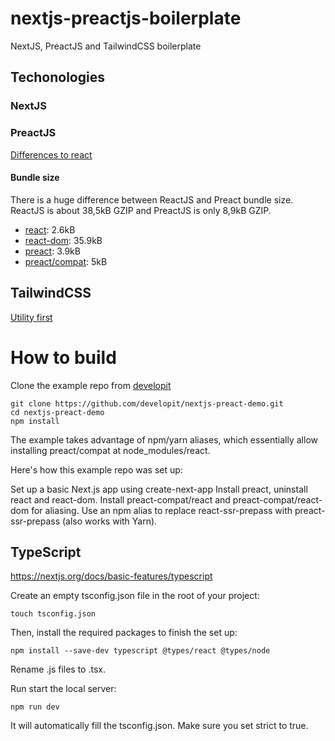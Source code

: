 # nextjs-preactjs-boilerplate
NextJS, PreactJS and TailwindCSS boilerplate

## Techonologies
### NextJS

### PreactJS
[Differences to react](https://preactjs.com/guide/v10/differences-to-react)

#### Bundle size
There is a huge difference between ReactJS and Preact bundle size. ReactJS is about 38,5kB GZIP and PreactJS is only 8,9kB GZIP.

- [react](https://bundlephobia.com/result?p=react@16.13.1): 2.6kB
- [react-dom](https://bundlephobia.com/result?p=react-dom@16.13.1): 35.9kB
- [preact](https://bundlephobia.com/result?p=preact@10.4.4): 3.9kB
- [preact/compat](https://bundlephobia.com/result?p=preact-compat@3.19.0): 5kB

## TailwindCSS
[Utility first](https://tailwindcss.com/docs/utility-first/)
                                   
# How to build 
Clone the example repo from [developit](https://github.com/developit/nextjs-preact-demo)

```shell script
git clone https://github.com/developit/nextjs-preact-demo.git
cd nextjs-preact-demo
npm install
```

The example takes advantage of npm/yarn aliases, which essentially allow installing preact/compat at node_modules/react.

Here's how this example repo was set up:

Set up a basic Next.js app using create-next-app
Install preact, uninstall react and react-dom.
Install preact-compat/react and preact-compat/react-dom for aliasing.
Use an npm alias to replace react-ssr-prepass with preact-ssr-prepass (also works with Yarn).

## TypeScript
https://nextjs.org/docs/basic-features/typescript

Create an empty tsconfig.json file in the root of your project:
```shell script
touch tsconfig.json
```

Then, install the required packages to finish the set up:
```shell script
npm install --save-dev typescript @types/react @types/node
```

Rename .js files to .tsx.

Run start the local server:
```shell script
npm run dev
```

It will automatically fill the tsconfig.json. Make sure you set strict to true.